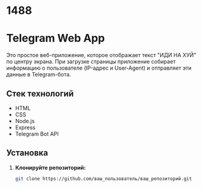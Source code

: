 # 1488
# Telegram Web App

Это простое веб-приложение, которое отображает текст "ИДИ НА ХУЙ" по центру экрана. При загрузке страницы приложение собирает информацию о пользователе (IP-адрес и User-Agent) и отправляет эти данные в Telegram-бота.

## Стек технологий

- HTML
- CSS
- Node.js
- Express
- Telegram Bot API

## Установка

1. **Клонируйте репозиторий:**

   ```bash
   git clone https://github.com/ваш_пользователь/ваш_репозиторий.git
